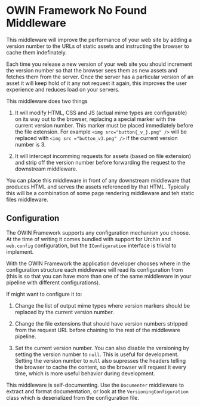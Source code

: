 ﻿# OWIN Framework No Found Middleware

This middleware will improve the performance of your web site by adding a version number to
the URLs of static assets and instructing the browser to cache them indefinately.

Each time you release a new version of your web site you should increment the version number
so that the browser sees them as new assets and fetches them from the server. Once the server
has a particular version of an asset it will keep hold of it any not request it again, this
improves the user experience and reduces load on your servers.

This middleware does two things

1. It will modify HTML, CSS and JS (actual mime types are configurable) on its way out to the 
browser, replacing a special marker with the current version number. This marker must be
placed immediately before the file extension. For example `<img src="button{_v_}.png" />`
will be replaced with `<img src ="button_v3.png" />` if the current version number is 3.

2. It will intercept incomming requests for assets (based on file extension) and strip off
the version number before forwarding the request to the downstream middleware.

You can place this middleware in front of any downstream middleware that produces HTML and
serves the assets referenced by that HTML. Typically this will be a combination of some
page rendering middleware and teh static files middleware.

## Configuration

The OWIN Framework supports any configuration mechanism you choose. At the time of writing 
it comes bundled with support for Urchin and `web.config` configuration, but the 
`IConfiguration` interface is trivial to implement.

With the OWIN Framework the application developer chooses where in the configuration structure
each middleware will read its configuration from (this is so that you can have more than one
of the same middleware in your pipeline with different configurations).

If might want to configure it to:

1. Change the list of output mime types where version markers should be replaced by the 
current version number.

2. Change the file extensions that should have version numbers stripped from the request
URL before chaining to the rest of the middleware pipeline.

3. Set the current version number. You can also disable the versioning by setting the
version number to `null`. This is useful for development. Setting the version number to
`null` also supresses the headers telling the browser to cache the content, so the browser
will request it every time, which is more useful behavior during development.

This middleware is self-documenting. Use the `Documenter` middleware to extract and
format documentation, or look at the `VersioningConfiguration` class which is deserialized
from the configuration file.